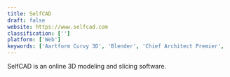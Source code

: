 ```yaml
---
title: SelfCAD
draft: false 
website: https://www.selfcad.com
classification: ['']
platform: ['Web']
keywords: ['Aartform Curvy 3D', 'Blender', 'Chief Architect Premier', 'Cinema 4D', 'EQUINOX-3D', 'Fritzing', 'Geomagic Freeform', 'LightWave 3D', 'MakeHuman', 'Maya', 'MilkShape 3D', 'PathEngine', 'Pepakura Designer', 'Shade 3D', 'Silo', 'SketchUp', 'Strata Foto 3D CX', 'Substance Designer', 'UV layout', 'Uvmapper Pro']
---
```

SelfCAD is an online 3D modeling​ and slicing software.